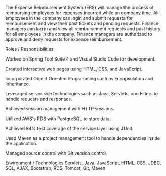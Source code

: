 The Expense Reimbursement System (ERS) will manage the process of reimbursing employees for expenses incurred while on company time. All employees in the company can login and submit requests for reimbursement and view their past tickets and pending requests. Finance managers can log in and view all reimbursement requests and past history for all employees in the company. Finance managers are authorized to approve and deny requests for expense reimbursement.


Roles / Responsibilities

Worked on Spring Tool Suite 4 and Visual Studio Code for development.

Created interactive web pages using HTML, CSS, and JavaScript.

Incorporated Object Oriented Programming such as Encapsulation and Inheritance.

Leveraged server side technologies such as Java, Servlets, and Filters to handle requests and responses.

Achieved session management with HTTP sessions.

Utilized AWS's RDS with PostgreSQL to store data.

Achieved 84% test coverage of the service layer using JUnit.

Used Maven as a project management tool to handle dependencies inside the application.

Managed source control with Git version control. 

Environment / Technologies
Servlets, Java, JavaScript, HTML, CSS, JDBC, SQL, AJAX, Bootstrap, RDS, Tomcat, Git, Maven
